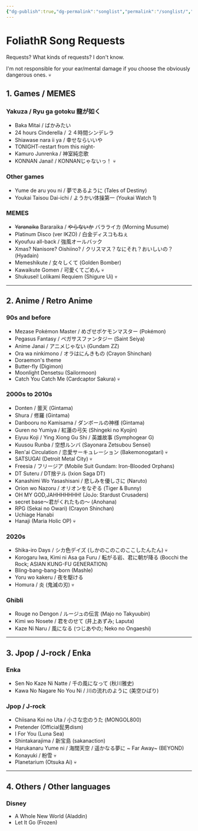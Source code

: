 ```yaml
---
{"dg-publish":true,"dg-permalink":"songlist","permalink":"/songlist/","dgShowBacklinks":"false","dgShowLocalGraph":"false","dgShowInlineTitle":"false","dgShowFileTree":"false","dgEnableSearch":"false","noteIcon":""}
---
```


# FoliathR Song Requests
Requests? What kinds of requests? I don't know.

I'm not responsible for your ear/mental damage if you choose the obviously dangerous ones. 💀
## 1. Games / MEMES
### Yakuza / Ryu ga gotoku 龍が如く
- Baka Mitai / ばかみたい
- 24 hours Cinderella / ２４時間シンデレラ
- Shiawase nara ii ya / 幸せならいいや
- TONIGHT-restart from this night-
- Kamuro Junrenka / 神室純恋歌
- KONNAN Janai! / KONNANじゃないっ！ 💀

### Other games
- Yume de aru you ni / 夢であるように (Tales of Destiny)
- Youkai Taisou Dai-ichi / ようかい体操第一 (Youkai Watch 1)

### MEMES
- ~~Yaranaika~~ Bararaika / ~~やらないか~~ バラライカ (Morning Musume)
- Platinum Disco (ver IKZO) / 白金ディスコもねぇ
- Kyoufuu all-back / 強風オールバック
- Xmas? Nanisore? Oishiino? / クリスマス？なにそれ？おいしいの？(Hyadain)
- Memeshikute / 女々しくて (Golden Bomber)
- Kawaikute Gomen / 可愛くてごめん 💀
- Shukusei! Lolikami Requiem (Shigure Ui) 💀

---
## 2. Anime / Retro Anime

### 90s and before
- Mezase Pokémon Master / めざせポケモンマスター (Pokémon)
- Pegasus Fantasy / ペガサスファンタジー (Saint Seiya)
- Anime Janai / アニメじゃない (Gundam ZZ)
- Ora wa ninkimono / オラはにんきもの (Crayon Shinchan)
- Doraemon's theme
- Butter-fly (Digimon)
- Moonlight Densetsu (Sailormoon)
- Catch You Catch Me (Cardcaptor Sakura) 💀

### 2000s to 2010s
- Donten / 曇天 (Gintama)
- Shura / 修羅 (Gintama)
- Danbooru no Kamisama / ダンボールの神様 (Gintama)
- Guren no Yumiya / 紅蓮の弓矢 (Shingeki no Kyojin)
- Eiyuu Koji / Ying Xiong Gu Shi / 英雄故事 (Symphogear G)
- Kuusou Runba / 空想ルンバ (Sayonara Zetsubou Sensei)
- Ren'ai Circulation / 恋愛サーキュレーション (Bakemonogatari) 💀
- SATSUGAI (Detroit Metal City) 💀
- Freesia / フリージア (Mobile Suit Gundam: Iron-Blooded Orphans)
- DT Suteru / DT捨テル (Ixion Saga DT)
- Kanashimi Wo Yasashisani / 悲しみを優しさに (Naruto)
- Orion wo Nazoru / オリオンをなぞる (Tiger & Bunny)
- OH MY GOD,JAHHHHHHH! (JoJo: Stardust Crusaders)
- secret base～君がくれたもの～ (Anohana)
- RPG (Sekai no Owari) (Crayon Shinchan)
- Uchiage Hanabi
- Hanaji (Maria Holic OP) 💀

### 2020s
- Shika-iro Days / シカ色デイズ (しかのこのこのここしたんたん) 💀
- Korogaru Iwa, Kimi ni Asa ga Furu / 転がる岩、君に朝が降る (Bocchi the Rock; ASIAN KUNG-FU GENERATION)
- Bling-bang-bang-born (Mashle)
- Yoru wo kakeru / 夜を駆ける
- Homura / 炎 (鬼滅の刃) 💀

### Ghibli
- Rouge no Dengon / ルージュの伝言 (Majo no Takyuubin)
- Kimi wo Nosete / 君をのせて (井上あずみ; Laputa)
- Kaze Ni Naru / 風になる (つじあやの; Neko no Ongaeshi)

---
## 3. Jpop / J-rock / Enka
### Enka
- Sen No Kaze Ni Natte / 千の風になって (秋川雅史)
- Kawa No Nagare No You Ni / 川の流れのように (美空ひばり)

### Jpop / J-rock
- Chiisana Koi no Uta / 小さな恋のうた (MONGOL800)
- Pretender (Official髭男dism)
- I For You (Luna Sea)
- Shintakarajima / 新宝島 (sakanaction)
- Harukanaru Yume ni / 海闊天空 / 遥かなる夢に ~ Far Away~ (BEYOND)
- Konayuki / 粉雪 💀
- Planetarium (Otsuka Ai) 💀


---
## 4. Others / Other languages
### Disney
- A Whole New World (Aladdin)
- Let It Go (Frozen)
